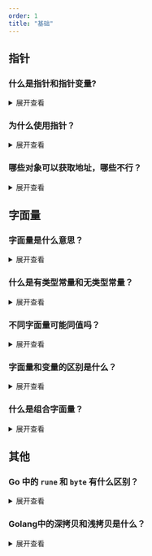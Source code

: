 ```yaml
---
order: 1
title: "基础"
---
```



## 指针

### 什么是指针和指针变量?
<details> <summary>展开查看</summary>
普通变量存储数据，而指针变量存储的是数据的地址。

- 学习指针，主要有两个运算符号`&`和`*`。
  1.  `&`：地址运算符，从变量中取地址
  2.  `*`：引用运算符，取地址中数据

```go
num := 99
fmt.Println(num) //输出: 99

ptr := &num
fmt.Println(ptr) //输出: 例如：0xc000086020

tamp := *ptr
fmt.Println(tamp) //输出: 99
```
</details>

### 为什么使用指针？
<details> <summary>展开查看</summary>

**意义一：容易编码**

指针在数据结构中起着重要的作用。通过指针，我们可以创建复杂的数据结构，如链表、树和图。指针可在数据结构中轻松地访问和操作节点之间的关系，从而实现高效的数据存储和检索。

指针可在函数之间传递数据的引用，而不是复制整个数据。这样可以节省内存空间，并提高程序的执行效率。通过传递指针，函数可以直接修改原始数据，而不需要返回值。


**意义二：节省内存**

指针可直接访问和修改内存中的数据，通过指针，我们可以在运行时动态地分配内存，以满足程序的需求，并在不需要时释放内存，避免内存泄漏。

指针可在程序运行时动态地分配内存。通过动态内存分配，我们可以根据需要分配和释放内存，从而提高程序的灵活性和效率。
</details>

### 哪些对象可以获取地址，哪些不行？

<details>
<summary>展开查看</summary>

可以使用 `&` 获取内存地址的对象：

- 变量
- 指针
- 数组，切片及其内部数据
- 结构体指针
- Map
  
不能寻址的对象:

- 结构体
- 常量
- 字面量
- 函数
- map 非指针元素
- 数组字面量

</details>


## 字面量

### 字面量是什么意思？
<details> <summary>展开查看</summary>

- 下面这些基本类型赋值的文本，就是基本类型字面量。

| 基本类型 | 集合                                                                                     |
| -------- | ---------------------------------------------------------------------------------------- |
| 布尔类型 | `bool`                                                                                   |
| 字符串类 | `string`                                                                                 |
| 复数类型 | `complex64` `complex128`                                                                 |
| 浮点类型 | `float32` `float64`                                                                      |
| 整数类型 | `int8` `uint8` `int16` `uint16` `int32` `uint32` `int64` `uint64` `int` `uint` `uintptr` |

如 

```go
s := "hello world" // "hello world" 就是字面量
n := 10 // 10 就是字面量
```

- 未命名常量是一种特殊的常量，它没有具体的名称。这种常量只有值，没有与之关联的变量名。
  如下字符串都是字符串字面量，就是 **未命名常量**。
```
"hello，world"   "123"
```
</details>

###  什么是有类型常量和无类型常量？
<details> <summary>展开查看</summary>

- Golang 中，常量分为有类型常量和无类型常量。

```go
// 无类型常量
const A = 8

// 有类型常量
const colour string = "red"
```

- 当无类型的常量被赋值给一个变量的时，无类型的常量会转化成对应的类型

```go
package main

import "fmt"

func main() {
	const A = 8

	var t int16 = A
	fmt.Printf("%T ", t) 
}//输出： int16 
```
- 或者进行显式的转换

```go
package main

import "fmt"

func main() {
	const A int8 = 8

	var t int16 = int16(A) 
	fmt.Printf("%T ", t)  //输出： int16
}
```

- 而有类型常量在赋值的时，类型不同会报错

```go
package main

import "fmt"

func main() {
	const A int8 = 8

	var t int16 = A 
	fmt.Printf("type: %T \n", t) 
//出错： cannot use A (type int8) as type int16 in assignment
}
```
</details>

###  不同字面量可能同值吗？
<details> <summary>展开查看</summary>

- 一个值可存在多种字面量表示，如下十进制的数值 21，可由三种字面量表示

| 10进制 | 8进制 | 2进制       | 16进制 |
| ------ | ----- | ----------- | ------ |
| 21     | 0o25  | 0b0001 0101 | 0x15   |

```go
import "fmt"

func main() {
	fmt.Println(21 == 0o25)     
	fmt.Println(21 == 0x15 )    
	fmt.Println(21 == 0b0001 0101)  
}// 由运行结果得出他们相等
```
</details>

###  字面量和变量的区别是什么？
<details> <summary>展开查看</summary>

- 字面量，就是未命名的常量，跟常量一样，是不可寻址的。

- 举例如下

```go
func run() string {
	return "fast"
}

func main() {
	fmt.Println(&run())
}
```
```go
./main.go:10:14: cannot take the address of run()
```
- 若不用变量名承接，函数返回的一个字符串的文本值，也就是字符串字面量，
而这种字面量是不可寻址的，会出现错误。要用 `&` 寻址，须用变量名承接。

- 而下面这样就没错
```go
func run() string {
	return "fast"
}
func main() {
	t := run()
	fmt.Println(&t)
}
```
</details>

###  什么是组合字面量？
<details> <summary>展开查看</summary>

- 组合字面量就是把对象的定义和初始化放在了一起，进一步说，组合字面量是为结构体、数组、切片和map构造值，并且每次都会创建新值。它们由字面量的类型后紧跟大括号及元素列表。每个元素前面可以选择性的带一个相关key。


- 使用组合字面量会简单一些，而结构体、数组、切片和map的组合字面量方式如下。

- 结构体用组合字面量方式来定义和初始化
```go
type man struct {
	nationality string
	height int
}
func main() {
	// 声明和属性赋值
	su := man{
		nationality:   "China",
		height:    180,
	}
}
```

- 结构体用繁琐的常规方式如下
  
```go
type man struct {
	nationality string
	height int
}

func main() {
	// 声明对象
	var su man
	// 属性赋值
	su.nationality = "China"
	su.height = 180
}
```

- map用组合字面量方式的定义和初始化如下

```go
m := map[string]int {
	"math": 96,
	"Chinese": 90,
}
```

- 同样的，数组用组合字面量方式的定义和初始化可以如下
```go
colours := [3]string{"black", "red", "white"}
```

- 切片的组合字面量方式如下
```go
s := []string{"red", "black"} 
//会自动补上切片的容量和长度
```
</details>


## 其他
###   Go 中的 `rune` 和 `byte` 有什么区别？
<details> <summary>展开查看</summary>

在 Go 语言中，`byte` 和 `rune` 都是用于表示字符的类型，但它们之间有一些区别：

#### 类型不同：
-   `byte` ：字节，是 `uint8` 的别名类型
-   `rune` ：字符，是 `int32` 的别名类型

#### 存储的字符不同：
```go
//byte 用于表示 ASCII 码字符，只能存储 0-255 范围内的字符。
var a byte = 'Y'  // ASCII 码字符

//rune 用于表示 Unicode 字符，可以存储任意 Unicode 字符。
var b rune = '酥'  // Unicode 字符
```

#### 占用的字节大小不同：byte 占用1个字节，rune 占用4个字节。

```go
import "unsafe"
var a byte = 'Y'
var b rune = '酥'
fmt.Printf("a 占用 %d 个字节数\nb 占用 %d 个字节数", unsafe.Sizeof(a), unsafe.Sizeof(b))
// 输出: a 占用 1 个字节数 b 占用 4 个字节数
```

#### 表示的字符范围不同：
由于 byte 类型能表示的值是有限的，只有 2^8=256 个。所以想表示中文只能使用 rune 类型。

</details>


###  Golang中的深拷贝和浅拷贝是什么？
<details> <summary>展开查看</summary>

- 什么是拷贝？

拷贝最简单的一种形式如下
```go
a := 648
b := a    //把a 拷贝给 b
```

- 那什么是深拷贝和浅拷贝？

深浅拷贝也和类型有关

| 类型     | 详情                                              |
| -------- | ------------------------------------------------- |
| 引用类型 | `Slice` `Map` `Channels` `Interfaces` `Functions` |
| 值类型   | `String` `Array` `Int` `Struct` `Float` `Bool`    |

两种类型拷贝效果不同，先说我们比较熟悉的值类型。如什么是拷贝提问里易知，
若是值类型的话，在每一次拷贝后都会新申请一块空间存储值，拷贝后的两个值类型独立不影响。

- 以引用类型的切片(Slice)为例来讲讲深拷贝和浅拷贝

| 类型     | 例子                 |
| -------- | -------------------- |
| 深度拷贝 | copy(slice1, slice2) |
| 浅拷贝   | slice1 = slice2      |

 `浅拷贝`仅改变指针的指向，如下

```go
package main
import "fmt"

func main() {
	var slice1 = []int{7, 8, 9}     
	var slice2 = make([]int, 3)  //切片初始化
	slice2 = slice1    //浅拷贝改变了slice2的指向
	fmt.Println(slice1) 
	slice2[0] = 648  // 改变slice2[0]，slice1[0]也改变
	fmt.Println(slice2) 
	fmt.Println(slice1) 
}
```
输出结果如下

```go
[7 8 9]
[648 8 9]
[648 8 9]
```

- 所以对于切片来说，`浅拷贝`改变了它的地址。

- 而`深拷贝`会改变地址的内存内的数组值，如下

```go
package main
import "fmt"

func main() {
	var slice1 = []int{7, 8, 9}     
	var slice2 = make([]int, 3) //切片初始化
	copy(slice2, slice1)  //深拷贝会改变地址的内存内的数组值
	fmt.Println(slice2) 
	slice2[0] = 648  // 改变slice2[0]，slice1[0]不变
	fmt.Println(slice2) 
	fmt.Println(slice1) 
}
```
```go
[7 8 9]
[648 8 9]
[7 8 9]
```

</details>


### 